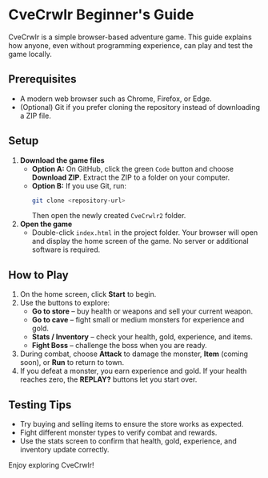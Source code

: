 # CveCrwlr Beginner's Guide

CveCrwlr is a simple browser-based adventure game. This guide explains how anyone, even without programming experience, can play and test the game locally.

## Prerequisites
- A modern web browser such as Chrome, Firefox, or Edge.
- (Optional) Git if you prefer cloning the repository instead of downloading a ZIP file.

## Setup
1. **Download the game files**
   - **Option A:** On GitHub, click the green `Code` button and choose **Download ZIP**. Extract the ZIP to a folder on your computer.
   - **Option B:** If you use Git, run:
     ```bash
     git clone <repository-url>
     ```
     Then open the newly created `CveCrwlr2` folder.
2. **Open the game**
   - Double-click `index.html` in the project folder. Your browser will open and display the home screen of the game. No server or additional software is required.

## How to Play
1. On the home screen, click **Start** to begin.
2. Use the buttons to explore:
   - **Go to store** – buy health or weapons and sell your current weapon.
   - **Go to cave** – fight small or medium monsters for experience and gold.
   - **Stats / Inventory** – check your health, gold, experience, and items.
   - **Fight Boss** – challenge the boss when you are ready.
3. During combat, choose **Attack** to damage the monster, **Item** (coming soon), or **Run** to return to town.
4. If you defeat a monster, you earn experience and gold. If your health reaches zero, the **REPLAY?** buttons let you start over.

## Testing Tips
- Try buying and selling items to ensure the store works as expected.
- Fight different monster types to verify combat and rewards.
- Use the stats screen to confirm that health, gold, experience, and inventory update correctly.

Enjoy exploring CveCrwlr!

